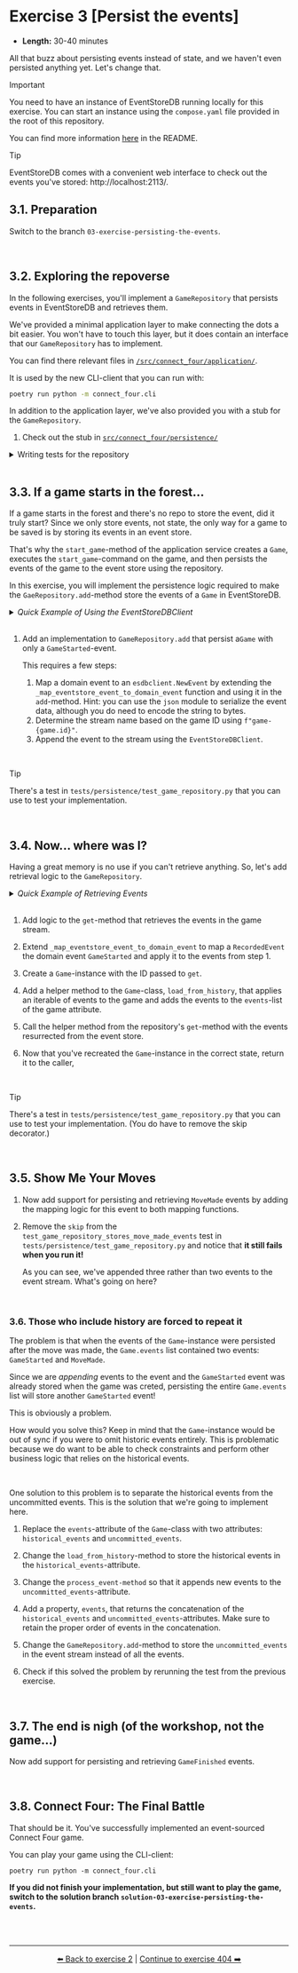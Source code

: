 # Exercise 3 [Persist the events]

- **Length:** 30-40 minutes 

All that buzz about persisting events instead of state, and we haven't even
persisted anything yet. Let's change that.

> [!IMPORTANT]
> You need to have an instance of EventStoreDB running locally for this
> exercise. You can start an instance using the `compose.yaml` file provided in
> the root of this repository.
>   
> You can find more information [here](/README.md#running-eventstoredb) in the
> README.

> [!TIP]
> EventStoreDB comes with a convenient web interface to check out the events
> you've stored: http://localhost:2113/.


## 3.1. Preparation

Switch to the branch `03-exercise-persisting-the-events`.

<br>

## 3.2. Exploring the repoverse

In the following exercises, you'll implement a `GameRepository` that persists
events in EventStoreDB and retrieves them.

We've provided a minimal application layer to make connecting the dots a bit
easier. You won't have to touch this layer, but it does contain an interface
that our `GameRepository` has to implement.

You can find there relevant files in [`/src/connect_four/application/`][application-directory].

It is used by the new CLI-client that you can run with:
```bash
poetry run python -m connect_four.cli
```

In addition to the application layer, we've also provided you with a stub for
the `GameRepository`.

1. Check out the stub in [`src/connect_four/persistence/`][esdb-game-repository]

<details>
  <summary>Writing tests for the repository</summary>

> The `GameRepository` expects an instance of the `EventStoreDBClient` to
> interact with EventStoreDB. You can inject an instance of the client like 
> this:
>   
> ```python
> import esdbclient
>   
> from connect_four.persistence import eventstoredb
>  
>   
> def test_game_repository() -> None:
>     client = esdbclient.EventStoreDBClient("esdb://localhost:2113?tls=false")
>     repo = eventstoredb.GameRepository(client=client)
> ```
>   
> One thing to keep in mind is that the running instance of `EventStoreDB` will
> not be cleaned between tests (or between test runs). This is not ideal, but we
> want you to interact with an actual event store.
> 
> As our game streams will use Game IDs in their names, which is a random UUIDs,
> this shouldn't cause too many issues for this tutorial. If you want to write
> integration tests for actual projects, you could consider using a test
> container or an in-memory event store that you restart between tests or test
> runs.
> 
> Alternatively, if this really bothers you, you can [inject][there-is-nothing-difficult-about-this] a test double.
</details>

[there-is-nothing-difficult-about-this]: https://www.youtube.com/clip/Ugkxk8enfYMInruaxQWXb90kVF3J9Jivgs9n

[application-directory]: /src/connect_four/application/
[esdb-game-repository]:  /src/connect_four/persistence/eventstoredb.py

<br>

## 3.3. If a game starts in the forest...

If a game starts in the forest and there's no repo to store the event, did it
truly start? Since we only store events, not state, the only way for a game to
be saved is by storing its events in an event store.

That's why the `start_game`-method of the application service creates a `Game`,
executes the `start_game`-command on the game, and then persists the events of
the game to the event store using the repository.

In this exercise, you will implement the persistence logic required to make the
`GaeRepository.add`-method store the events of a `Game` in EventStoreDB.

<details>
  <summary><i>Quick Example of Using the EventStoreDBClient</i></summary>

> Here's an example that appends events to a stream using the `EventStoreDBClient`:
>   
> ```python
> import esdbclient
>   
>   
> # You'll need to translate events to esdbclient events:
> event1 = esdbclient.NewEvent(type='EventType', data=b'{"data":"bytes"}')
>   
> # And a name for the event stream
> stream_name = "some-event-stream-name"
>   
> # Now you can append the NewEvent to the stream
> client = esdbclient.EventStoreDBClient("esdb://localhost:2113?tls=false")
> client.append_to_stream(
>     stream_name=stream_name,
>     current_version=esdbclient.StreamState.ANY,
>     events=[event1]
> )
> ```
>  
</details>

<br>

1. Add an implementation to `GameRepository.add` that persist a`Game` with only
   a `GameStarted`-event.

   This requires a few steps:
   1. Map a domain event to an `esdbclient.NewEvent` by extending the
      `_map_eventstore_event_to_domain_event` function and using it in the
      `add`-method. Hint: you can use the `json` module to serialize the event 
      data, although you do need to encode the string to bytes.
   2. Determine the stream name based on the game ID using `f"game-{game.id}"`.
   3. Append the event to the stream using the `EventStoreDBClient`.

<br>

> [!TIP]
> There's a test in `tests/persistence/test_game_repository.py` that you can use
> to test your implementation.

<br>

## 3.4. Now... where was I?

Having a great memory is no use if you can't retrieve anything. So, let's add
retrieval logic to the `GameRepository`.

<details>
  <summary><i>Quick Example of Retrieving Events</i></summary>

> Retrieving events from a stream is fairly straightforward:
> 
> ```python
> import esdbclient
> 
> client = esdbclient.EventStoreDBClient("esdb://localhost:2113?tls=false")
> recorded_events = client.get_stream("stream-name-here")
> ```
> 
> The `EventStoreDBClient.get_stream`-method will return a `tuple` with `RecordedEvent`-objects. Like
> `NewEvent`-objects, `RecordedEvent`-objects have a `type` and `data` attribute
> that you can use to recreate the domain event you stored.
</details>

<br>

1. Add logic to the `get`-method that retrieves the events in the game stream.

2. Extend `_map_eventstore_event_to_domain_event` to map a `RecordedEvent` 
   the domain event `GameStarted` and apply it to the events from step 1.

3. Create a `Game`-instance with the ID passed to `get`.

4. Add a helper method to the `Game`-class, `load_from_history`, that applies
   an iterable of events to the game and adds the events to the `events`-list
   of the game attribute.

5. Call the helper method from the repository's `get`-method with the events
   resurrected from the event store.

6. Now that you've recreated the `Game`-instance in the correct state, return
   it to the caller,

<br>

> [!TIP]
> There's a test in `tests/persistence/test_game_repository.py` that you can use
> to test your implementation. (You do have to remove the skip decorator.)

<br>

## 3.5. Show Me Your Moves

1. Now add support for persisting and retrieving `MoveMade` events by adding the
   mapping logic for this event to both mapping functions.

2. Remove the `skip` from the `test_game_repository_stores_move_made_events`
   test in `tests/persistence/test_game_repository.py` and notice that **it
   still fails when you run it!**

   As you can see, we've appended three rather than two events to the event
   stream. What's going on here?

<br>

### 3.6. Those who include history are forced to repeat it

The problem is that when the events of the `Game`-instance were persisted after
the move was made, the `Game.events` list contained two events: `GameStarted`
and `MoveMade`.

Since we are *appending* events to the event and the `GameStarted` event was
already stored when the game was creted, persisting the entire `Game.events`
list will store another `GameStarted` event!

This is obviously a problem.

How would you solve this? Keep in mind that the `Game`-instance would be out of
sync if you were to omit historic events entirely. This is problematic because
we do want to be able to check constraints and perform other business logic that
relies on the historical events.

<br>

One solution to this problem is to separate the historical events from the
uncommitted events. This is the solution that we're going to implement here.

1. Replace the `events`-attribute of the `Game`-class with two attributes:
   `historical_events` and `uncommitted_events`.

2. Change the `load_from_history`-method to store the historical events in the
   `historical_events`-attribute.

3. Change the `process_event-method` so that it appends new events to the
   `uncommitted_events`-attribute.

4. Add a property, `events`, that returns the concatenation of the
   `historical_events` and `uncommitted_events`-attributes. Make sure to retain
   the proper order of events in the concatenation.

5. Change the `GameRepository.add`-method to store the `uncommitted_events` in
   the event stream instead of all the events.

6. Check if this solved the problem by rerunning the test from the previous
   exercise.

<br>

## 3.7. The end is nigh (of the workshop, not the game...)

Now add support for persisting and retrieving `GameFinished` events.

<br>

## 3.8. Connect Four: The Final Battle

That should be it. You've successfully implemented an event-sourced Connect Four
game.

You can play your game using the CLI-client:

```shell
poetry run python -m connect_four.cli
```

**If you did not finish your implementation, but still want to play the game,
switch to the solution branch `solution-03-exercise-persisting-the-events`.**

<br><br>

---

<p align="center">
   <a href="/exercises/exercise-02-play-the-game.md">⬅️ Back to exercise 2</a> | <a href="https://404-exercise-not-found.europython">Continue to exercise 404 ➡️</a>
</p>
